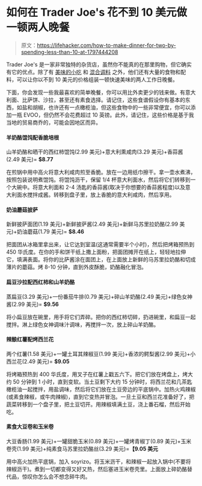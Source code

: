 # 如何在 Trader Joe's 花不到 10 美元做一顿两人晚餐

> 原文：<https://lifehacker.com/how-to-make-dinner-for-two-by-spending-less-than-10-at-1797444208>

Trader Joe's 是一家非常独特的杂货店，虽然你不能真的在那里购物，但它确实有它的优点。除了有 [美味的小吃](http://skillet.lifehacker.com/why-i-buy-all-of-my-plane-snacks-from-trader-joes-1793461509) 和 [混合调料](http://skillet.lifehacker.com/this-everything-bagel-seasoning-is-quite-literally-my-1793624935) 之外，他们还有大量的食物和配料，可以让你以不到 10 美元的价格组装一顿快速美味的两人工作日晚餐。



下面，你会发现一些我最喜欢的简单晚餐，你可以用比外卖更少的钱来做。有意大利面、比萨饼、沙拉，甚至还有素食选择。请记住，这些食谱假设你有基本的东西，如盐和胡椒，也许还有一点橄榄油，但这些食物中的一些非常便宜，你可以添加一瓶 EVOO，但仍然不会花费超过 10 英镑。此外，请记住，这些价格是基于我当地的贸易商乔的，可能会因地区而异。

#### 羊奶酪馄饨配香脆培根

山羊奶酪和晒干的西红柿馄饨(2.99 美元)+意大利熏咸肉(3.29 美元)+香蒜酱(2.49 美元)= **$8.77**

在煎锅中用中高火将意大利咸肉煎至香脆。放在一边用纸巾擦干。拿一壶水煮沸，按照包装说明煮馄饨。将馄饨沥干，保留 1/4 杯意大利面水，然后将它们转移到一个大碗中。将意大利面和 2-4 汤匙的香蒜酱(取决于你想要的香蒜酱程度)以及意大利面水搅拌成酱。转移到盘子里，放上香脆的意大利咸肉，然后享用。

#### 奶油蘑菇披萨

新鲜披萨面团(1.19 美元)+新鲜披萨酱(2.49 美元)+新鲜马苏里拉奶酪(2.99 美元)+奶油蘑菇(1.79 美元)= **$8.46**

把面团从冰箱里拿出来，让它达到室温(这通常需要半个小时)，然后把烤箱预热到 450 华氏度。在你的手和饼干纸上撒上面粉，把面团摊开在纸上，轻轻地拉伸它，填满表面。将你的比萨酱涂在面团上，在上面放上新鲜的马苏里拉奶酪和切成薄片的蘑菇。烤 8-10 分钟，直到外皮酥脆，奶酪融化冒泡。

#### 扁豆沙拉配西红柿和山羊奶酪

蒸扁豆(3.29 美元)+一份番茄牛排(0.79 美元)+碎山羊奶酪(2.49 美元)+绿色女神酱(2.99 美元)= **$9.56**

将小扁豆放在碗里，用手将它们弄碎。把你的西红柿切碎，扔进碗里，和扁豆一起搅拌。淋上绿色女神调味汁调味，再搅拌一次，放上碎山羊奶酪。

#### 辣酿红薯配烤西兰花

两个红薯(1.58 美元)+一罐土耳其辣椒豆(1.99 美元)+香浓的鳄梨酱(2.99 美元)+小西兰花(2.49 美元)= **$9.05**

将烤箱预热到 400 华氏度，用叉子在红薯上戳五六下。把它们放在烤盘上，烤大约 50 分钟到 1 小时，直到变软。当土豆剩下大约 15 分钟时，将西兰花和几茶匙橄榄油一起搅拌，用盐调味，然后将它们放在土豆旁边的平底锅中。加热火鸡辣椒(或素食辣椒，或牛肉辣椒)，直到它变热并冒泡。一旦土豆和西兰花准备好了，把蔬菜转移到一个盘子里，把土豆切开。用辣椒填满土豆，浇上番石榴，然后开始吃。

#### 素食大豆卷和玉米卷

大豆香肠(1.99 美元)+一罐甜脆玉米(0.89 美元)+一罐烤青椒丁(0.89 美元)+玉米卷壳(1.99 美元)+纯素食马苏里拉奶酪丝(3.29 美元)=**【9.05 美元**

用中高火加热平底锅，加入 soyrizo。将玉米沥干，和辣椒一起放入锅中(不要将辣椒沥干)。煮到一切都变得又好又热，然后塞进玉米卷壳里。上面放上碎奶酪替代品，惊叹你怎么会不想念碎牛肉。